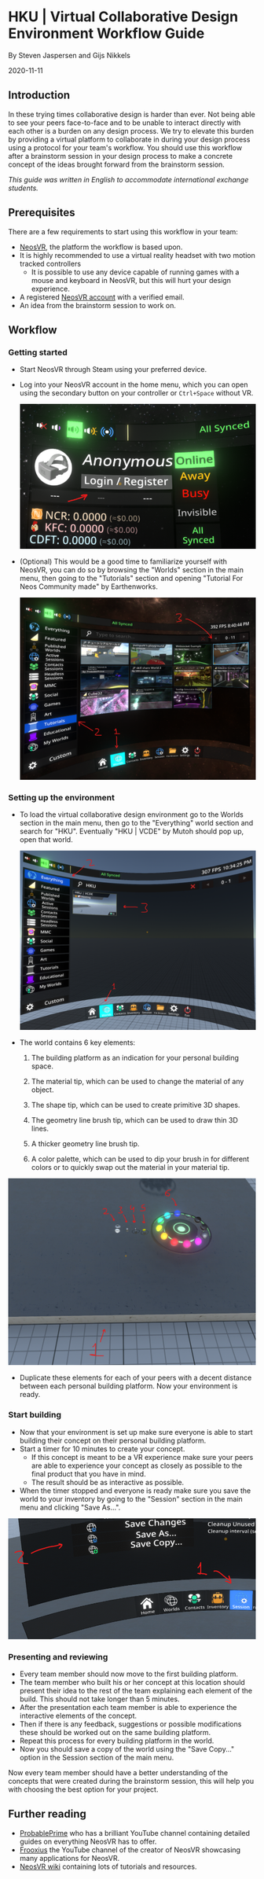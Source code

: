 # HKU | Virtual Collaborative Design Environment Workflow Guide

By Steven Jaspersen and Gijs Nikkels

2020-11-11

## Introduction

In these trying times collaborative design is harder than ever. Not being able to see your peers face-to-face and to be unable to interact directly with each other is a burden on any design process. We try to elevate this burden by providing a virtual platform to collaborate in during your design process using a protocol for your team's workflow. You should use this workflow after a brainstorm session in your design process to make a concrete concept of the ideas brought forward from the brainstorm session.

*This guide was written in English to accommodate international exchange students.*

## Prerequisites

There are a few requirements to start using this workflow in your team:

* [NeosVR](https://store.steampowered.com/app/740250/Neos_VR/), the platform the workflow is based upon.
* It is highly recommended to use a virtual reality headset with two motion tracked controllers
  * It is possible to use any device capable of running games with a mouse and keyboard in NeosVR, but this will hurt your design experience.
* A registered [NeosVR account](https://account.neosvr.com/) with a verified email.
* An idea from the brainstorm session to work on.

## Workflow

### Getting started

* Start NeosVR through Steam using your preferred device.
* Log into your NeosVR account in the home menu, which you can open using the secondary button on your controller or `Ctrl+Space` without VR.

  ![Login.png](./Images/Login.png)
* (Optional) This would be a good time to familiarize yourself with NeosVR, you can do so by browsing the "Worlds" section in the main menu, then going to the "Tutorials" section and opening "Tutorial For Neos Community made" by Earthenworks.

  ![Tutorial.png](./Images/Tutorial.png)

### Setting up the environment

* To load the virtual collaborative design environment go to the Worlds section in the main menu, then go to the "Everything" world section and search for "HKU". Eventually "HKU | VCDE" by Mutoh should pop up, open that world.

  ![World.png](./Images/World.png)
* The world contains 6 key elements:

  1. The building platform as an indication for your personal building space.
  
  2. The material tip, which can be used to change the material of any object.
  
  3. The shape tip, which can be used to create primitive 3D shapes.
  
  4. The geometry line brush tip, which can be used to draw thin 3D lines.
  
  5. A thicker geometry line brush tip.
  
  6. A color palette, which can be used to dip your brush in for different colors or to quickly swap out the material in your material tip.

![Elements.png](./Images/Elements.png)

* Duplicate these elements for each of your peers with a decent distance between each personal building platform. Now your environment is ready.

### Start building

* Now that your environment is set up make sure everyone is able to start building their concept on their personal building platform.
* Start a timer for 10 minutes to create your concept.
  * If this concept is meant to be a VR experience make sure your peers are able to experience your concept as closely as possible to the final product that you have in mind.
  * The result should be as interactive as possible.
* When the timer stopped and everyone is ready make sure you save the world to your inventory by going to the "Session" section in the main menu and clicking "Save As...".

![Save.png](./Images/Save.png)

### Presenting and reviewing

* Every team member should now move to the first building platform.
* The team member who built his or her concept at this location should present their idea to the rest of the team explaining each element of the build. This should not take longer than 5 minutes.
* After the presentation each team member is able to experience the interactive elements of the concept.
* Then if there is any feedback, suggestions or possible modifications these should be worked out on the same building platform.
* Repeat this process for every building platform in the world.
* Now you should save a copy of the world using the "Save Copy..." option in the Session section of the main menu.

Now every team member should have a better understanding of the concepts that were created during the brainstorm session, this will help you with choosing the best option for your project.

## Further reading

* [ProbablePrime](https://www.youtube.com/c/ProbablePrime) who has a brilliant YouTube channel containing detailed guides on everything NeosVR has to offer.
* [Frooxius](https://www.youtube.com/user/Tailscpp) the YouTube channel of the creator of NeosVR showcasing many applications for NeosVR.
* [NeosVR wiki](https://wiki.neos.com/Tutorials) containing lots of tutorials and resources.
